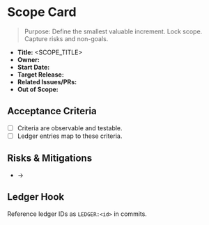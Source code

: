 # Scope Card

> Purpose: Define the smallest valuable increment. Lock scope. Capture risks and non-goals.

- **Title:** <SCOPE_TITLE>
- **Owner:** <OWNER>
- **Start Date:** <YYYY-MM-DD>
- **Target Release:** <YYYY-MM-DD or SemVer>
- **Related Issues/PRs:** <links>
- **Out of Scope:** <bullets>

## Acceptance Criteria

- [ ] Criteria are observable and testable.
- [ ] Ledger entries map to these criteria.

## Risks & Mitigations

- <risk> → <mitigation>

## Ledger Hook

Reference ledger IDs as `LEDGER:<id>` in commits.
